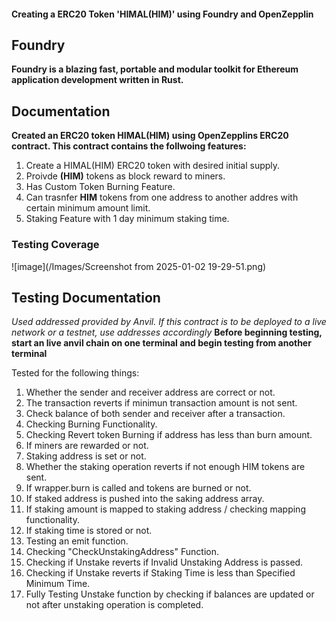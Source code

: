 #### Creating a ERC20 Token 'HIMAL(HIM)' using Foundry and OpenZepplin

## Foundry

**Foundry is a blazing fast, portable and modular toolkit for Ethereum application development written in Rust.**

## Documentation

**Created an ERC20 token HIMAL(HIM) using OpenZepplins ERC20 contract. This contract contains the follwoing features:**
 
 1. Create a HIMAL(HIM) ERC20 token with desired initial supply.
 2. Proivde **(HIM)** tokens as block reward to miners.
 3. Has Custom Token Burning Feature.
 4. Can trasnfer **HIM** tokens from one address to another addres with certain minimum amount limit.
 5. Staking Feature with 1 day minimum staking time.

### Testing Coverage
![image](/Images/Screenshot from 2025-01-02 19-29-51.png)

## Testing Documentation
*Used addressed provided by Anvil. If this contract is to be deployed to a live network or a testnet, use addresses accordingly*
**Before beginning testing, start an live anvil chain on one terminal and begin testing from another terminal**

Tested for the following things:
1. Whether the sender and receiver address are correct or not.
2. The transaction reverts if minimun transaction amount is not sent.
3. Check balance of both sender and receiver after a transaction.
4. Checking Burning Functionality.
5. Checking Revert token Burning if address has less than burn amount.
6. If miners are rewarded or not.
7. Staking address is set or not.
8. Whether the staking operation reverts if not enough HIM tokens are sent.
9. If wrapper.burn is called and tokens are burned or not.
10. If staked address is pushed into the saking address array.
11. If staking amount is mapped to staking address / checking mapping functionality.
12. If staking time is stored or not.
13. Testing an emit function.
14. Checking "CheckUnstakingAddress" Function.
15. Checking if Unstake reverts if Invalid Unstaking Address is passed.
16. Checking if Unstake reverts if Staking Time is less than Specified Minimum Time.
17. Fully Testing Unstake function by checking if balances are updated or not after unstaking operation is completed.






